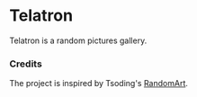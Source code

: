# Telatron

Telatron is a random pictures gallery.

### Credits

The project is inspired by Tsoding's [RandomArt](https://github.com/tsoding/randomart).

